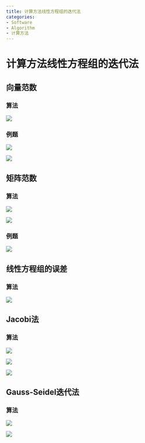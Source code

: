 ```yaml
---
title: 计算方法线性方程组的迭代法
categories:
- Software
- Algorithm
- 计算方法
---
```

# 计算方法线性方程组的迭代法

## 向量范数

### 算法

![](https://raw.githubusercontent.com/LuShan123888/Files/main/Pictures/2020-12-10-L2DoC4yP5SmkeaA.png)

### 例题
![](https://raw.githubusercontent.com/LuShan123888/Files/main/Pictures/2020-12-10-IQZynV13uGN4rwM.png)

![](https://raw.githubusercontent.com/LuShan123888/Files/main/Pictures/2020-12-10-GovncRPxeNwzXjW.jpg)

## 矩阵范数

### 算法

![](https://raw.githubusercontent.com/LuShan123888/Files/main/Pictures/2020-12-10-9rcTuypUaVRSsnD.png)

![](https://raw.githubusercontent.com/LuShan123888/Files/main/Pictures/2020-12-10-7rY3ShWAFyBG6ea.png)

### 例题

![](https://raw.githubusercontent.com/LuShan123888/Files/main/Pictures/2020-12-10-UHsFP95IKkaiphn.jpg)

## 线性方程组的误差

### 算法

![](https://raw.githubusercontent.com/LuShan123888/Files/main/Pictures/2020-12-10-cIG9emaplJTA2bE.png)

## Jacobi法

### 算法

![](https://raw.githubusercontent.com/LuShan123888/Files/main/Pictures/2020-12-10-7bkD6HRvd8jJYyW.png)

![](https://raw.githubusercontent.com/LuShan123888/Files/main/Pictures/2020-12-10-21323xdfas.png)

![](https://raw.githubusercontent.com/LuShan123888/Files/main/Pictures/2020-12-10-FBCXlLiGxq3sQEu.png)

## Gauss-Seidel迭代法

### 算法

![](https://raw.githubusercontent.com/LuShan123888/Files/main/Pictures/2020-12-10-i84ev3FnOTjW2D1.png)

![](https://raw.githubusercontent.com/LuShan123888/Files/main/Pictures/2020-12-10-XKrYSJxhWFo7lvp.png)
